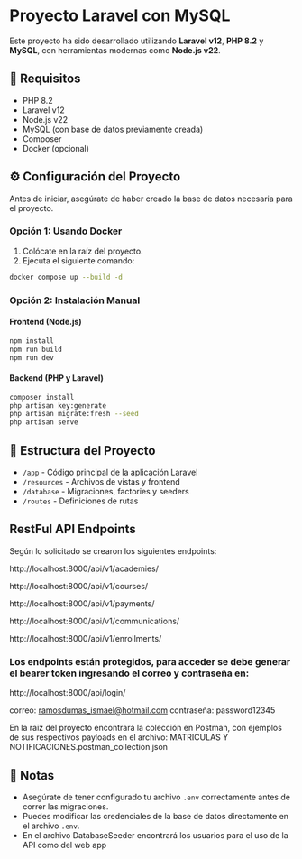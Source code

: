 # Proyecto Laravel con MySQL

Este proyecto ha sido desarrollado utilizando **Laravel v12**, **PHP 8.2** y **MySQL**, con herramientas modernas como **Node.js v22**.

## 🚀 Requisitos

- PHP 8.2
- Laravel v12
- Node.js v22
- MySQL (con base de datos previamente creada)
- Composer
- Docker (opcional)

## ⚙️ Configuración del Proyecto

Antes de iniciar, asegúrate de haber creado la base de datos necesaria para el proyecto.

### Opción 1: Usando Docker

1. Colócate en la raíz del proyecto.
2. Ejecuta el siguiente comando:

```bash
docker compose up --build -d
```

### Opción 2: Instalación Manual

#### Frontend (Node.js)

```bash
npm install
npm run build
npm run dev
```

#### Backend (PHP y Laravel)

```bash
composer install
php artisan key:generate
php artisan migrate:fresh --seed
php artisan serve
```

## 📂 Estructura del Proyecto

- `/app` - Código principal de la aplicación Laravel
- `/resources` - Archivos de vistas y frontend
- `/database` - Migraciones, factories y seeders
- `/routes` - Definiciones de rutas

##  RestFul API Endpoints

Según lo solicitado se crearon los siguientes endpoints: 

http://localhost:8000/api/v1/academies/

http://localhost:8000/api/v1/courses/

http://localhost:8000/api/v1/payments/

http://localhost:8000/api/v1/communications/

http://localhost:8000/api/v1/enrollments/

### Los endpoints están protegidos, para acceder se debe generar el bearer token ingresando el correo y contraseña en: ###

http://localhost:8000/api/login/

correo: ramosdumas_ismael@hotmail.com
contraseña: password12345

En la raiz del proyecto encontrará la colección en Postman, con ejemplos de sus respectivos payloads en el archivo: MATRICULAS Y NOTIFICACIONES.postman_collection.json


## 📝 Notas

- Asegúrate de tener configurado tu archivo `.env` correctamente antes de correr las migraciones.
- Puedes modificar las credenciales de la base de datos directamente en el archivo `.env`.
- En el archivo DatabaseSeeder encontrará los usuarios para el uso de la API como del web app
